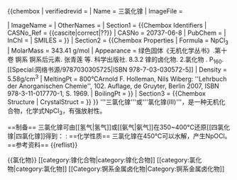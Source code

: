 {{chembox
| verifiedrevid = 
| Name          = 三氯化镎
| ImageFile     = 
<!-- | ImageSize = 200px -->
| ImageName     = 
| OtherNames    = 
| Section1 = {{Chembox Identifiers
| CASNo_Ref = {{cascite|correct|??}}
|   CASNo = 20737-06-8
|   PubChem = 
|   InChI = 
|   SMILES = 
  }}
| Section2 = {{Chembox Properties
|   Formula = NpCl<sub>3</sub>
|   MolarMass = 343.41 g/mol
|   Appearance = 绿色固体<ref name=wj>《无机化学丛书》.第十卷 锕系 锕系后元素. 张青莲 等. 科学出版社. 8.3.2 镎的卤化物. 2.氯化物 . P<sub>160</sub>. [[Special:网络书源/9787030305725|ISBN 978-7-03-030572-5]]</ref>
|   Density = 5.58g/cm<sup>3</sup>
|   MeltingPt = 800℃<ref name="HOWI_1969">Arnold F. Holleman, Nils Wiberg: ''Lehrbuch der Anorganischen Chemie'', 102. Auflage, de Gruyter, Berlin 2007, ISBN 978-3-11-017770-1, S. 1969.</ref><ref name=wj />
|   BoilingPt = 
  }}
| Section3 = {{Chembox Structure
|   CrystalStruct = 
  }}
}}
'''三氯化镎'''或'''氯化镎(III)'''，是一种无机化合物，化学式NpCl<sub>3</sub>，有强放射性。

==制备==
三氯化镎可由[[氢气|氢气]]或[[氨气|氨气]]在350~400℃还原[[四氯化镎|四氯化镎]]得到<ref name=wj />：
:<math>\mathsf{2\ NpCl_4\ +\ H_2\ \longrightarrow \ 2\ NpCl_3\ +\ 2\ HCl}</math>
==化学性质==
三氯化镎在450℃可以水解，产生NpOCl<ref name=wj />。
==参考资料==
{{reflist}}

{{氯化物}}
[[category:镎化合物|category:镎化合物]]
[[category:氯化物|category:氯化物]]
[[Category:锕系金属卤化物|Category:锕系金属卤化物]]